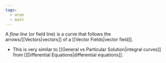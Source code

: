 ```yaml
---
tags:
  - atom
  - math
---
```

A *flow line* (or field line) is a curve that follows the arrows/[[Vectors|vectors]] of a [[Vector Fields|vector field]].
- This is very similar to [[General vs Particular Solution|integral curves]] from [[Differential Equations|differential equations]].